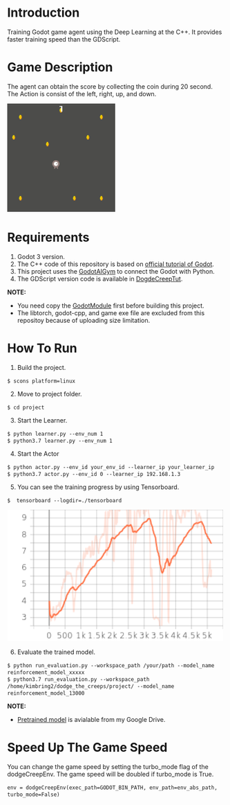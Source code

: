 # Introduction
Training Godot game agent using the Deep Learning at the C++. It provides faster training speed than the GDScript.

# Game Description
The agent can obtain the score by collecting the coin during 20 second. The Action is consist of the left, right, up, and down.

<img src="images/godot_cpp_example.gif " width="250">

# Requirements
1. Godot 3 version.
2. The C++ code of this repository is based on [official tutorial of Godot](https://docs.godotengine.org/en/stable/getting_started/first_2d_game/index.html).
3. This project uses the [GodotAIGym](https://github.com/lupoglaz/GodotAIGym) to connect the Godot with Python.
4. The GDScript version code is available in [DogdeCreepTut](https://github.com/kimbring2/GodotAIGym/tree/uint_type_update/Tutorials/DogdeCreepTut).

**NOTE:**
- You need copy the [GodotModule](https://github.com/lupoglaz/GodotAIGym/tree/master/GodotModule) first before building this project.
- The libtorch, godot-cpp, and game exe file are excluded from this repositoy because of uploading size limitation.

# How To Run
1. Build the project.
```
$ scons platform=linux
```

2. Move to project folder.
```
$ cd project
```

3. Start the Learner.
```
$ python learner.py --env_num 1
$ python3.7 learner.py --env_num 1
```

4. Start the Actor
```
$ python actor.py --env_id your_env_id --learner_ip your_learner_ip
$ python3.7 actor.py --env_id 0 --learner_ip 192.168.1.3
```

5. You can see the training progress by using Tensorboard.
```
$  tensorboard --logdir=./tensorboard
```

<img src="images/average_reward_dodge_cpp.png " width="500">

6. Evaluate the trained model.
```
$ python run_evaluation.py --workspace_path /your/path --model_name reinforcement_model_xxxxx
$ python3.7 run_evaluation.py --workspace_path /home/kimbring2/dodge_the_creeps/project/ --model_name reinforcement_model_13000
```

**NOTE:**
- [Pretrained model](https://drive.google.com/drive/folders/1m2-JgGyMyhaTNKg3zcR0SGqQuKsvVf0w?usp=sharing) is avialable from my Google Drive.

# Speed Up The Game Speed
You can change the game speed by setting the turbo_mode flag of the dodgeCreepEnv. The game speed will be doubled if turbo_mode is True.

```
env = dodgeCreepEnv(exec_path=GODOT_BIN_PATH, env_path=env_abs_path, turbo_mode=False)
```
